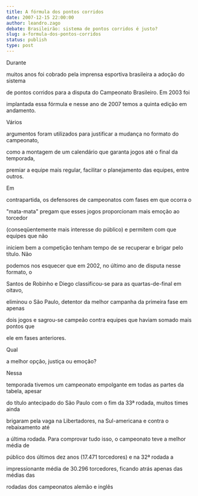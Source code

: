 ```yaml
---
title: A fórmula dos pontos corridos
date: 2007-12-15 22:00:00
author: leandro.zago
debate: Brasileirão: sistema de pontos corridos é justo?
slug: a-formula-dos-pontos-corridos
status: publish 
type: post
---
```


  

  

Durante  

muitos anos foi cobrado pela imprensa esportiva brasileira a adoção do sistema  

de pontos corridos para a disputa do Campeonato Brasileiro. Em 2003 foi  

implantada essa fórmula e nesse ano de 2007 temos a quinta edição em andamento.  

  

Vários  

argumentos foram utilizados para justificar a mudança no formato do campeonato,  

como a montagem de um calendário que garanta jogos até o final da temporada,  

premiar a equipe mais regular, facilitar o planejamento das equipes, entre outros.  

  

Em  

contrapartida, os defensores de campeonatos com fases em que ocorra o  

"mata-mata" pregam que esses jogos proporcionam mais emoção ao torcedor  

(conseqüentemente mais interesse do público) e permitem com que equipes que não  

iniciem bem a competição tenham tempo de se recuperar e brigar pelo título. Não  

podemos nos esquecer que em 2002, no último ano de disputa nesse formato, o  

Santos de Robinho e Diego classificou-se para as quartas-de-final em oitavo,  

eliminou o São Paulo, detentor da melhor campanha da primeira fase em apenas  

dois jogos e sagrou-se campeão contra equipes que haviam somado mais pontos que  

ele em fases anteriores.  

  

Qual  

a melhor opção, justiça ou emoção?   

  

Nessa  

temporada tivemos um campeonato empolgante em todas as partes da tabela, apesar  

do título antecipado do São Paulo com o fim da 33ª rodada, muitos times ainda  

brigaram pela vaga na Libertadores, na Sul-americana e contra o rebaixamento até  

a última rodada. Para comprovar tudo isso, o campeonato teve a melhor média de  

público dos últimos dez anos (17.471 torcedores) e na 32ª rodada a  

impressionante média de 30.296 torcedores, ficando atrás apenas das médias das  

rodadas dos campeonatos alemão e inglês  

  

